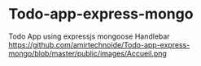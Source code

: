 # Todo-app-express-mongo
Todo App using expressjs mongoose Handlebar
https://github.com/amirtechnoide/Todo-app-express-mongo/blob/master/public/images/Accueil.png
